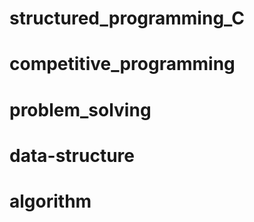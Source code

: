 # structured_programming_C

# competitive_programming

# problem_solving

# data-structure

# algorithm
